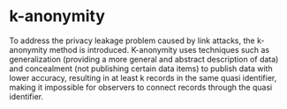 # k-anonymity
To address the privacy leakage problem caused by link attacks, the k-anonymity method is introduced. K-anonymity uses techniques such as generalization (providing a more general and abstract description of data) and concealment (not publishing certain data items) to publish data with lower accuracy, resulting in at least k records in the same quasi identifier, making it impossible for observers to connect records through the quasi identifier.
